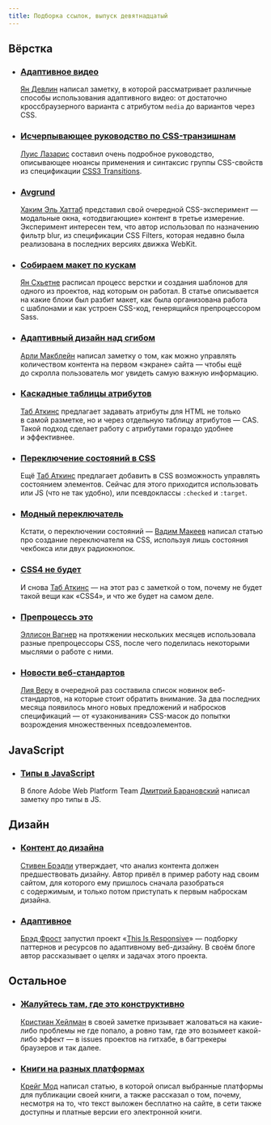 ```yaml
---
title: Подборка ссылок, выпуск девятнадцатый
---
```


## Вёрстка

- ### [Адаптивное видео](http://www.iandevlin.com/blog/2012/08/html5/responsive-html5-video)
    [Ян Девлин](https://twitter.com/iandevlin) написал заметку, в которой рассматривает различные способы использования адаптивного видео: от достаточно кроссбраузерного варианта с атрибутом `media` до вариантов через CSS.

- ### [Исчерпывающее руководство по CSS-транзишнам](http://www.adobe.com/devnet/html5/articles/using-css3-transitions-a-comprehensive-guide.html)
    [Луис Лазарис](https://twitter.com/ImpressiveWebs) составил очень подробное руководство, описывающее нюансы применения и синтаксис группы CSS-свойств из спецификации [CSS3 Transitions](http://www.w3.org/TR/css3-transitions/). 

- ### [Avgrund](http://lab.hakim.se/avgrund/)
    [Хаким Эль Хаттаб](https://twitter.com/hakimel) представил свой очередной CSS-эксперимент — модальные окна, «отодвигающие» контент в третье измерение. Эксперимент интересен тем, что автор использовал по назначению фильтр blur, из спецификации CSS Filters, которая недавно была реализована в последних версиях движка WebKit.

- ### [Собираем макет по кускам](http://schjetne.net/2012/08/31/putting-the-pieces-together/)
    [Ян Схьетне](https://twitter.com/janschjetne) расписал процесс верстки и создания шаблонов для одного из проектов, над которым он работал. В статье описывается на какие блоки был разбит макет, как была организована работа с шаблонами и как устроен CSS-код, генерящийся препроцессором Sass.

- ### [Адаптивный дизайн над сгибом](http://css-tricks.com/responsive-web-above-the-fold/)
    [Арли Макблейн](https://twitter.com/ArleyM) написал заметку о том, как можно управлять количеством контента на первом «экране» сайта — чтобы ещё до скролла пользователь мог увидеть самую важную информацию.

- ### [Каскадные таблицы атрибутов](http://www.xanthir.com/b4K_0)
    [Таб Аткинс](https://twitter.com/tabatkins) предлагает задавать атрибуты для HTML не только в самой разметке, но и через отдельную таблицу атрибутов — CAS. Такой подход сделает работу с атрибутами гораздо удобнее и эффективнее.

- ### [Переключение состояний в CSS](http://www.xanthir.com/b4Kn0)
    Ещё [Таб Аткинс](https://twitter.com/tabatkins) предлагает добавить в CSS возможность управлять состоянием элементов. Сейчас для этого приходится использовать или JS (что не так удобно), или псевдоклассы `:checked` и `:target`.

- ### [Модный переключатель](http://pepelsbey.net/2012/08/stylish-switch/)
    Кстати, о переключении состояний — [Вадим Макеев](https://twitter.com/pepelsbey) написал статью про создание переключателя на CSS, используя лишь состояния чекбокса или двух радиокнопок.

- ### [CSS4 не будет](http://www.xanthir.com/b4Ko0)
    И снова [Таб Аткинс](https://twitter.com/tabatkins) — на этот раз с заметкой о том, почему не будет такой вещи как «CSS4», и что же будет на самом деле.

- ### [Препроцессь это](http://cognition.happycog.com/article/preprocess-this)
    [Эллисон Вагнер](https://twitter.com/alliwagner) на протяжении нескольких месяцев использовала разные препроцессоры CSS, после чего поделилась некоторыми мыслями о работе с ними.

- ### [Новости веб-стандартов](http://www.netmagazine.com/features/hot-web-standards-julyaugust-2012)
    [Лия Веру](https://twitter.com/leaverou) в очередной раз составила список новинок веб-стандартов, на которые стоит обратить внимание. За два последних месяца появилось много новых предложений и набросков спецификаций — от «узаконивания» CSS-масок до попытки возрождения множественных псевдоэлементов.


## JavaScript

- ### [Типы в JavaScript](http://blogs.adobe.com/webplatform/2012/08/27/javascript-types/)
    В блоге Adobe Web Platform Team [Дмитрий Барановский](https://twitter.com/DmitryBaranovsk) написал заметку про типы в JS.

## Дизайн

- ### [Контент до дизайна](http://www.vanseodesign.com/web-design/content-before-design/)
    [Стивен Брэдли](https://twitter.com/vangogh) утверждает, что анализ контента должен предшествовать дизайну. Автор привёл в пример работу над своим сайтом, для которого ему пришлось сначала разобраться с содержимым, и только потом приступать к первым наброскам дизайна.

- ### [Адаптивное](http://bradfrostweb.com/blog/web/this-is-responsive/)
    [Брэд Фрост](https://twitter.com/brad_frost) запустил проект «[This Is Responsive](http://bradfrost.github.com/this-is-responsive/)» — подборку паттернов и ресурсов по адаптивному веб-дизайну. В своём блоге автор рассказывает о целях и задачах этого проекта.

## Остальное

- ### [Жалуйтесь там, где это конструктивно](http://christianheilmann.com/2012/08/20/being-a-better-web-citizen-complain-where-things-get-fixed/)
    [Кристиан Хейлман](https://twitter.com/codepo8) в своей заметке призывает жаловаться на какие-либо проблемы не где попало, а ровно там, где это возымеет какой-либо эффект — в issues проектов на гитхабе, в багтрекеры браузеров и так далее.

- ### [Книги на разных платформах](http://craigmod.com/journal/platforming_books/)
    [Крейг Мод](https://twitter.com/craigmod) написал статью, в которой описал выбранные платформы для публикации своей книги, а также рассказал о том, почему, несмотря на то, что текст выложен бесплатно на сайте, в сети также доступны и платные версии его электронной книги.